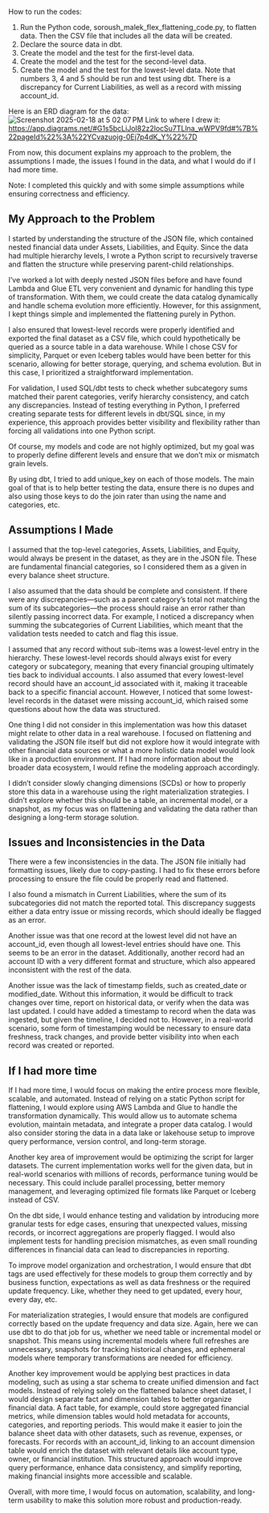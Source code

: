 How to run the codes:
1. Run the Python code, soroush_malek_flex_flattening_code.py, to flatten data. Then the CSV file that includes all the data will be created.
2. Declare the source data in dbt.
3. Create the model and the test for the first-level data. 
4. Create the model and the test for the second-level data.
5. Create the model and the test for the lowest-level data.
Note that numbers 3, 4 and 5 should be run and test using dbt. 
There is a discrepancy for Current Liabilities, as well as a record with missing account_id.


Here is an ERD diagram for the data: 
![Screenshot 2025-02-18 at 5 02 07 PM](https://github.com/user-attachments/assets/51229d8e-b101-447d-b3e8-f5c26a744568)
Link to where I drew it: https://app.diagrams.net/#G1s5bcLiJoI82z2locSu7TLlna_wWPV9fd#%7B%22pageId%22%3A%22YCvazuojg-0Ej7p4dK_Y%22%7D 

From now, this document explains my approach to the problem, the assumptions I made, the issues I found in the data, and what I would do if I had more time.

Note: I completed this quickly and with some simple assumptions while ensuring correctness and efficiency.

## My Approach to the Problem

I started by understanding the structure of the JSON file, which contained nested financial data under Assets, Liabilities, and Equity. Since the data had multiple hierarchy levels, I wrote a Python script to recursively traverse and flatten the structure while preserving parent-child relationships.

I’ve worked a lot with deeply nested JSON files before and have found Lambda and Glue ETL very convenient and dynamic for handling this type of transformation. 
With them, we could create the data catalog dynamically and handle schema evolution more efficiently. However, for this assignment, I kept things simple and implemented the flattening purely in Python.

I also ensured that lowest-level records were properly identified and exported the final dataset as a CSV file, which could hypothetically be queried as a source table in a data warehouse. 
While I chose CSV for simplicity, Parquet or even Iceberg tables would have been better for this scenario, allowing for better storage, querying, and schema evolution. But in this case, I prioritized a straightforward implementation.

For validation, I used SQL/dbt tests to check whether subcategory sums matched their parent categories, verify hierarchy consistency, and catch any discrepancies. 
Instead of testing everything in Python, I preferred creating separate tests for different levels in dbt/SQL since, in my experience, this approach provides better visibility and flexibility rather than forcing all validations into one Python script.

Of course, my models and code are not highly optimized, but my goal was to properly define different levels and ensure that we don’t mix or mismatch grain levels.

By using dbt, I tried to add unique_key on each of those models. The main goal of that is to help better testing the data, ensure there is no dupes and also using those keys to do the join rater than using the name and categories, etc. 

## Assumptions I Made

I assumed that the top-level categories, Assets, Liabilities, and Equity, would always be present in the dataset, as they are in the JSON file. These are fundamental financial categories, so I considered them as a given in every balance sheet structure.

I also assumed that the data should be complete and consistent. If there were any discrepancies—such as a parent category’s total not matching the sum of its subcategories—the process should raise an error rather than silently passing incorrect data. 
For example, I noticed a discrepancy when summing the subcategories of Current Liabilities, which meant that the validation tests needed to catch and flag this issue.

I assumed that any record without sub-items was a lowest-level entry in the hierarchy. These lowest-level records should always exist for every category or subcategory, meaning that every financial grouping ultimately ties back to individual accounts. 
I also assumed that every lowest-level record should have an account_id associated with it, making it traceable back to a specific financial account. However, I noticed that some lowest-level records in the dataset were missing account_id, which raised some questions about how the data was structured.

One thing I did not consider in this implementation was how this dataset might relate to other data in a real warehouse. I focused on flattening and validating the JSON file itself but did not explore how it would integrate with other financial data sources or what a more holistic data model would look like in a production environment. If I had more information about the broader data ecosystem, I would refine the modeling approach accordingly.

I didn’t consider slowly changing dimensions (SCDs) or how to properly store this data in a warehouse using the right materialization strategies. 
I didn’t explore whether this should be a table, an incremental model, or a snapshot, as my focus was on flattening and validating the data rather than designing a long-term storage solution.

## Issues and Inconsistencies in the Data

There were a few inconsistencies in the data. The JSON file initially had formatting issues, likely due to copy-pasting. I had to fix these errors before processing to ensure the file could be properly read and flattened.

I also found a mismatch in Current Liabilities, where the sum of its subcategories did not match the reported total. This discrepancy suggests either a data entry issue or missing records, which should ideally be flagged as an error.

Another issue was that one record at the lowest level did not have an account_id, even though all lowest-level entries should have one. This seems to be an error in the dataset. 
Additionally, another record had an account ID with a very different format and structure, which also appeared inconsistent with the rest of the data.

Another issue was the lack of timestamp fields, such as created_date or modified_date. Without this information, it would be difficult to track changes over time, report on historical data, or verify when the data was last updated.
I could have added a timestamp to record when the data was ingested, but given the timeline, I decided not to. 
However, in a real-world scenario, some form of timestamping would be necessary to ensure data freshness, track changes, and provide better visibility into when each record was created or reported.

## If I had more time

If I had more time, I would focus on making the entire process more flexible, scalable, and automated. Instead of relying on a static Python script for flattening, I would explore using AWS Lambda and Glue to handle the transformation dynamically. 
This would allow us to automate schema evolution, maintain metadata, and integrate a proper data catalog. I would also consider storing the data in a data lake or lakehouse setup to improve query performance, version control, and long-term storage.

Another key area of improvement would be optimizing the script for larger datasets. The current implementation works well for the given data, but in real-world scenarios with millions of records, performance tuning would be necessary. 
This could include parallel processing, better memory management, and leveraging optimized file formats like Parquet or Iceberg instead of CSV.

On the dbt side, I would enhance testing and validation by introducing more granular tests for edge cases, ensuring that unexpected values, missing records, or incorrect aggregations are properly flagged. 
I would also implement tests for handling precision mismatches, as even small rounding differences in financial data can lead to discrepancies in reporting. 

To improve model organization and orchestration, I would ensure that dbt tags are used effectively for these models to group them correctly and by business function, expectations as well as data freshness or the required update frequency. 
Like, whether they need to get updated, every hour, every day, etc.

For materialization strategies, I would ensure that models are configured correctly based on the update frequency and data size. Again, here we can use dbt to do that job for us, whether we need table or incremental model or snapshot.
This means using incremental models where full refreshes are unnecessary, snapshots for tracking historical changes, and ephemeral models where temporary transformations are needed for efficiency.

Another key improvement would be applying best practices in data modeling, such as using a star schema to create unified dimension and fact models. 
Instead of relying solely on the flattened balance sheet dataset, I would design separate fact and dimension tables to better organize financial data. 
A fact table, for example, could store aggregated financial metrics, while dimension tables would hold metadata for accounts, categories, and reporting periods. 
This would make it easier to join the balance sheet data with other datasets, such as revenue, expenses, or forecasts. 
For records with an account_id, linking to an account dimension table would enrich the dataset with relevant details like account type, owner, or financial institution. 
This structured approach would improve query performance, enhance data consistency, and simplify reporting, making financial insights more accessible and scalable. 

Overall, with more time, I would focus on automation, scalability, and long-term usability to make this solution more robust and production-ready.



